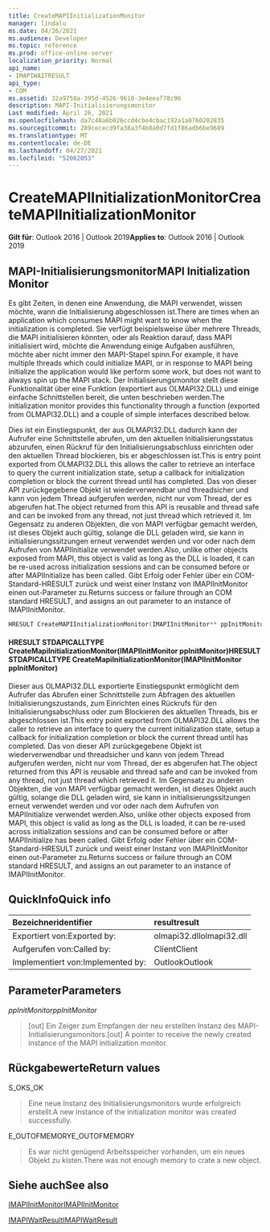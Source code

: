 ```yaml
---
title: CreateMAPIInitializationMonitor
manager: lindalu
ms.date: 04/26/2021
ms.audience: Developer
ms.topic: reference
ms.prod: office-online-server
localization_priority: Normal
api_name:
- IMAPIWAITRESULT
api_type:
- COM
ms.assetid: 32a9758a-395d-4526-9610-3e4eeaf78c96
description: MAPI-Initialisierungsmonitor
Last modified: April 26, 2021
ms.openlocfilehash: da7c48a6b026ccd4cbe4cbac192a1a0760202835
ms.sourcegitcommit: 289cececd9fa38a3f4b8a0d7fd1f86adb6be9689
ms.translationtype: MT
ms.contentlocale: de-DE
ms.lasthandoff: 04/27/2021
ms.locfileid: "52062053"
---
```

# <a name="createmapiinitializationmonitor"></a><span data-ttu-id="1b278-103">CreateMAPIInitializationMonitor</span><span class="sxs-lookup"><span data-stu-id="1b278-103">CreateMAPIInitializationMonitor</span></span>

<span data-ttu-id="1b278-104">**Gilt für**: Outlook 2016 | Outlook 2019</span><span class="sxs-lookup"><span data-stu-id="1b278-104">**Applies to**: Outlook 2016 | Outlook 2019</span></span>
  
## <a name="mapi-initialization-monitor"></a><span data-ttu-id="1b278-105">MAPI-Initialisierungsmonitor</span><span class="sxs-lookup"><span data-stu-id="1b278-105">MAPI Initialization Monitor</span></span>

<span data-ttu-id="1b278-106">Es gibt Zeiten, in denen eine Anwendung, die MAPI verwendet, wissen möchte, wann die Initialisierung abgeschlossen ist.</span><span class="sxs-lookup"><span data-stu-id="1b278-106">There are times when an application which consumes MAPI might want to know when the initialization is completed.</span></span> <span data-ttu-id="1b278-107">Sie verfügt beispielsweise über mehrere Threads, die MAPI initialisieren könnten, oder als Reaktion darauf, dass MAPI initialisiert wird, möchte die Anwendung einige Aufgaben ausführen, möchte aber nicht immer den MAPI-Stapel spinn.</span><span class="sxs-lookup"><span data-stu-id="1b278-107">For example, it have multiple threads which could initialize MAPI, or in response to MAPI being initialize the application would like perform some work, but does not want to always spin up the MAPI stack.</span></span> <span data-ttu-id="1b278-108">Der Initialisierungsmonitor stellt diese Funktionalität über eine Funktion (exportiert aus OLMAPI32.DLL) und einige einfache Schnittstellen bereit, die unten beschrieben werden.</span><span class="sxs-lookup"><span data-stu-id="1b278-108">The initialization monitor provides this functionality through a function (exported from OLMAPI32.DLL) and a couple of simple interfaces described below.</span></span>

<span data-ttu-id="1b278-109">Dies ist ein Einstiegspunkt, der aus OLMAPI32.DLL dadurch kann der Aufrufer eine Schnittstelle abrufen, um den aktuellen Initialisierungsstatus abzurufen, einen Rückruf für den Initialisierungsabschluss einrichten oder den aktuellen Thread blockieren, bis er abgeschlossen ist.</span><span class="sxs-lookup"><span data-stu-id="1b278-109">This is entry point exported from OLMAPI32.DLL this allows the caller to retrieve an interface to query the current initialization state, setup a callback for initialization completion or block the current thread until has completed.</span></span> <span data-ttu-id="1b278-110">Das von dieser API zurückgegebene Objekt ist wiederverwendbar und threadsicher und kann von jedem Thread aufgerufen werden, nicht nur vom Thread, der es abgerufen hat.</span><span class="sxs-lookup"><span data-stu-id="1b278-110">The object returned from this API is reusable and thread safe and can be invoked from any thread, not just thread which retrieved it.</span></span> <span data-ttu-id="1b278-111">Im Gegensatz zu anderen Objekten, die von MAPI verfügbar gemacht werden, ist dieses Objekt auch gültig, solange die DLL geladen wird, sie kann in initialisierungssitzungen erneut verwendet werden und vor oder nach dem Aufrufen von MAPIInitialize verwendet werden.</span><span class="sxs-lookup"><span data-stu-id="1b278-111">Also, unlike other objects exposed from MAPI, this object is valid as long as the DLL is loaded, it can be re-used across initialization sessions and can be consumed before or after MAPIInitialize has been called.</span></span> <span data-ttu-id="1b278-112">Gibt Erfolg oder Fehler über ein COM-Standard-HRESULT zurück und weist einer Instanz von IMAPIInitMonitor einen out-Parameter zu.</span><span class="sxs-lookup"><span data-stu-id="1b278-112">Returns success or failure through an COM standard HRESULT, and assigns an out parameter to an instance of IMAPIInitMonitor.</span></span>

```cpp
HRESULT CreateMAPIInitializationMonitor(IMAPIInitMonitor** ppInitMonitor); 
```
#### <a name="hresult-stdapicalltype-createmapiinitializationmonitorimapiinitmonitor-ppinitmonitor"></a><span data-ttu-id="1b278-113">HRESULT STDAPICALLTYPE CreateMapiInitializationMonitor(IMAPIInitMonitor ppInitMonitor)</span><span class="sxs-lookup"><span data-stu-id="1b278-113">HRESULT STDAPICALLTYPE CreateMapiInitializationMonitor(IMAPIInitMonitor ppInitMonitor)</span></span>

<span data-ttu-id="1b278-114">Dieser aus OLMAPI32.DLL exportierte Einstiegspunkt ermöglicht dem Aufrufer das Abrufen einer Schnittstelle zum Abfragen des aktuellen Initialisierungszustands, zum Einrichten eines Rückrufs für den Initialisierungsabschluss oder zum Blockieren des aktuellen Threads, bis er abgeschlossen ist.</span><span class="sxs-lookup"><span data-stu-id="1b278-114">This entry point exported from OLMAPI32.DLL allows the caller to retrieve an interface to query the current initialization state, setup a callback for initialization completion or block the current thread until has completed.</span></span> <span data-ttu-id="1b278-115">Das von dieser API zurückgegebene Objekt ist wiederverwendbar und threadsicher und kann von jedem Thread aufgerufen werden, nicht nur vom Thread, der es abgerufen hat.</span><span class="sxs-lookup"><span data-stu-id="1b278-115">The object returned from this API is reusable and thread safe and can be invoked from any thread, not just thread which retrieved it.</span></span> <span data-ttu-id="1b278-116">Im Gegensatz zu anderen Objekten, die von MAPI verfügbar gemacht werden, ist dieses Objekt auch gültig, solange die DLL geladen wird, sie kann in initialisierungssitzungen erneut verwendet werden und vor oder nach dem Aufrufen von MAPIInitialize verwendet werden.</span><span class="sxs-lookup"><span data-stu-id="1b278-116">Also, unlike other objects exposed from MAPI, this object is valid as long as the DLL is loaded, it can be re-used across initialization sessions and can be consumed before or after MAPIInitialize has been called.</span></span> <span data-ttu-id="1b278-117">Gibt Erfolg oder Fehler über ein COM-Standard-HRESULT zurück und weist einer Instanz von IMAPIInitMonitor einen out-Parameter zu.</span><span class="sxs-lookup"><span data-stu-id="1b278-117">Returns success or failure through an COM standard HRESULT, and assigns an out parameter to an instance of IMAPIInitMonitor.</span></span>
  
## <a name="quick-info"></a><span data-ttu-id="1b278-118">QuickInfo</span><span class="sxs-lookup"><span data-stu-id="1b278-118">Quick info</span></span>

| <span data-ttu-id="1b278-119">Bezeichner</span><span class="sxs-lookup"><span data-stu-id="1b278-119">identifier</span></span> | <span data-ttu-id="1b278-120">result</span><span class="sxs-lookup"><span data-stu-id="1b278-120">result</span></span> |
|:-----|:-----|
|<span data-ttu-id="1b278-121">Exportiert von:</span><span class="sxs-lookup"><span data-stu-id="1b278-121">Exported by:</span></span>  <br/> |<span data-ttu-id="1b278-122">olmapi32.dll</span><span class="sxs-lookup"><span data-stu-id="1b278-122">olmapi32.dll</span></span>  <br/> |
|<span data-ttu-id="1b278-123">Aufgerufen von:</span><span class="sxs-lookup"><span data-stu-id="1b278-123">Called by:</span></span>  <br/> |<span data-ttu-id="1b278-124">Client</span><span class="sxs-lookup"><span data-stu-id="1b278-124">Client</span></span>  <br/> |
|<span data-ttu-id="1b278-125">Implementiert von:</span><span class="sxs-lookup"><span data-stu-id="1b278-125">Implemented by:</span></span>  <br/> |<span data-ttu-id="1b278-126">Outlook</span><span class="sxs-lookup"><span data-stu-id="1b278-126">Outlook</span></span>  <br/> |

## <a name="parameters"></a><span data-ttu-id="1b278-127">Parameter</span><span class="sxs-lookup"><span data-stu-id="1b278-127">Parameters</span></span>
  
 <span data-ttu-id="1b278-128">_ppInitMonitor_</span><span class="sxs-lookup"><span data-stu-id="1b278-128">_ppInitMonitor_</span></span>
> <span data-ttu-id="1b278-129">[out] Ein Zeiger zum Empfangen der neu erstellten Instanz des MAPI-Initialisierungsmonitors.</span><span class="sxs-lookup"><span data-stu-id="1b278-129">[out] A pointer to receive the newly created instance of the MAPI initialization monitor.</span></span>
  
## <a name="return-values"></a><span data-ttu-id="1b278-130">Rückgabewerte</span><span class="sxs-lookup"><span data-stu-id="1b278-130">Return values</span></span>

<span data-ttu-id="1b278-131">S_OK</span><span class="sxs-lookup"><span data-stu-id="1b278-131">S_OK</span></span>
> <span data-ttu-id="1b278-132">Eine neue Instanz des Initialisierungsmonitors wurde erfolgreich erstellt.</span><span class="sxs-lookup"><span data-stu-id="1b278-132">A new instance of the initialization monitor was created successfully.</span></span>

<span data-ttu-id="1b278-133">E_OUTOFMEMORY</span><span class="sxs-lookup"><span data-stu-id="1b278-133">E_OUTOFMEMORY</span></span>
> <span data-ttu-id="1b278-134">Es war nicht genügend Arbeitsspeicher vorhanden, um ein neues Objekt zu kisten.</span><span class="sxs-lookup"><span data-stu-id="1b278-134">There was not enough memory to crate a new object.</span></span>

## <a name="see-also"></a><span data-ttu-id="1b278-135">Siehe auch</span><span class="sxs-lookup"><span data-stu-id="1b278-135">See also</span></span>
[<span data-ttu-id="1b278-136">IMAPIInitMonitor</span><span class="sxs-lookup"><span data-stu-id="1b278-136">IMAPIInitMonitor</span></span>](imapiinitmonitoriunknown.md)

[<span data-ttu-id="1b278-137">IMAPIWaitResult</span><span class="sxs-lookup"><span data-stu-id="1b278-137">IMAPIWaitResult</span></span>](imapiwaitresultiunknown.md)
